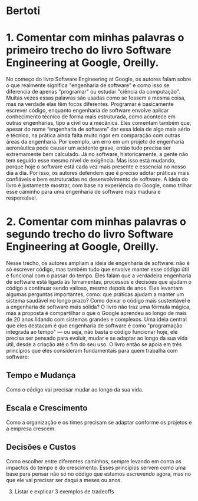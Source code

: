 # Bertoti

# 1. Comentar com minhas palavras o primeiro trecho do livro Software Engineering at Google, Oreilly.
No começo do livro Software Engineering at Google, os autores falam sobre o que realmente significa "engenharia de software" e como isso se diferencia de apenas "programar" ou estudar "ciência da computação". Muitas vezes essas palavras são usadas como se fossem a mesma coisa, mas na verdade elas têm focos diferentes. Programar é basicamente escrever código, enquanto engenharia de software envolve aplicar conhecimento técnico de forma mais estruturada, como acontece em outras engenharias, tipo a civil ou a mecânica.
Eles comentam também que, apesar do nome “engenharia de software” dar essa ideia de algo mais sério e técnico, na prática ainda falta muito rigor em comparação com outras áreas da engenharia. Por exemplo, um erro em um projeto de engenharia aeronáutica pode causar um acidente grave, então tudo precisa ser extremamente bem calculado. Já no software, historicamente, a gente não tem seguido esse mesmo nível de exigência.
Mas isso está mudando, porque hoje o software está cada vez mais presente e essencial no nosso dia a dia. Por isso, os autores defendem que é preciso adotar práticas mais confiáveis e bem estruturadas no desenvolvimento de software. A ideia do livro é justamente mostrar, com base na experiência do Google, como trilhar esse caminho para uma engenharia de software mais madura e responsável.

# 2. Comentar com minhas palavras o segundo trecho do livro Software Engineering at Google, Oreilly.
Nesse trecho, os autores ampliam a ideia de engenharia de software: não é só escrever código, mas também tudo que envolve manter esse código útil e funcional com o passar do tempo. Eles falam que a verdadeira engenharia de software está ligada às ferramentas, processos e decisões que ajudam o código a continuar sendo valioso, mesmo depois de anos.
Eles levantam algumas perguntas importantes, como: que práticas ajudam a manter um sistema saudável no longo prazo? Como deixar o código mais sustentável e a engenharia de software mais sólida? O livro não traz uma fórmula mágica, mas a proposta é compartilhar o que o Google aprendeu ao longo de mais de 20 anos lidando com sistemas grandes e complexos.
Uma ideia central que eles destacam é que engenharia de software é como "programação integrada ao tempo" — ou seja, não basta o código funcionar hoje, ele precisa ser pensado para evoluir, mudar e se adaptar ao longo da sua vida útil, desde a criação até o fim do seu uso.
O livro então se apoia em três princípios que eles consideram fundamentais para quem trabalha com software:
## Tempo e Mudança
Como o código vai precisar mudar ao longo da sua vida.
## Escala e Crescimento
Como a organização e os times precisam se adaptar conforme os projetos e a empresa crescem.
## Decisões e Custos
Como escolher entre diferentes caminhos, sempre levando em conta os impactos do tempo e do crescimento.
Esses princípios servem como uma base para pensar não só no código que estamos escrevendo agora, mas no que ele vai precisar ser daqui a meses ou anos.



3. Listar e explicar 3 exemplos de tradeoffs
